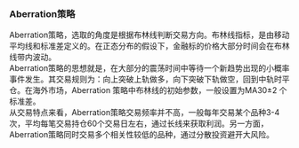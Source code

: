 ### Aberration策略
Aberration策略，选取的角度是根据布林线判断交易方向。布林线指标，是由移动平均线和标准差定义的。在正态分布的假设下，金融标的价格大部分时间会在布林线带内波动。<br>
Aberration策略的思想就是，在大部分的震荡时间中等待一个新趋势出现的小概率事件发生。其交易规则为：向上突破上轨做多，向下突破下轨做空，回到中轨时平仓。在海外市场，Aberration 策略中布林线的初始参数，一般设置为MA30±2 个标准差。<br>
从交易特点来看，Aberration策略交易频率并不高，一般每年交易某个品种3-4次，平均每笔交易持仓60个交易日左右，通过长线来获取利润。另一方面，Aberration策略同时交易多个相关性较低的品种，通过分散投资避开大风险。<br>
